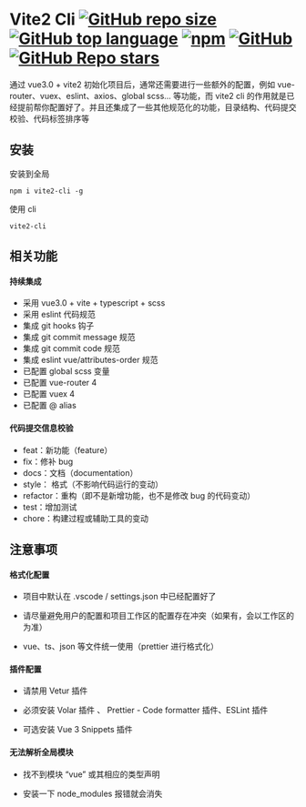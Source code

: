 # Vite2 Cli [![GitHub repo size](https://img.shields.io/github/repo-size/noxussj/vite2-cli?color=%23f00&label=size)](https://shields.io/category/size) [![GitHub top language](https://img.shields.io/github/languages/top/noxussj/vite2-cli)](https://shields.io/category/analysis) [![npm](https://img.shields.io/npm/dy/vite2-cli)](https://shields.io/category/downloads) [![GitHub](https://img.shields.io/github/license/noxussj/vite2-cli)](https://shields.io/category/license) [![GitHub Repo stars](https://img.shields.io/github/stars/noxussj/vite2-cli?style=social)](https://shields.io/category/social)

通过 vue3.0 + vite2 初始化项目后，通常还需要进行一些额外的配置，例如 vue-router、vuex、eslint、axios、global scss... 等功能，而 vite2 cli 的作用就是已经提前帮你配置好了。并且还集成了一些其他规范化的功能，目录结构、代码提交校验、代码标签排序等

## 安装

安装到全局

```
npm i vite2-cli -g
```

使用 cli

```
vite2-cli
```

## 相关功能

#### 持续集成

-   采用 vue3.0 + vite + typescript + scss
-   采用 eslint 代码规范
-   集成 git hooks 钩子
-   集成 git commit message 规范
-   集成 git commit code 规范
-   集成 eslint vue/attributes-order 规范
-   已配置 global scss 变量
-   已配置 vue-router 4
-   已配置 vuex 4
-   已配置 @ alias

#### 代码提交信息校验

-   feat：新功能（feature）
-   fix：修补 bug
-   docs：文档（documentation）
-   style： 格式（不影响代码运行的变动）
-   refactor：重构（即不是新增功能，也不是修改 bug 的代码变动）
-   test：增加测试
-   chore：构建过程或辅助工具的变动

## 注意事项

#### 格式化配置

-   项目中默认在 .vscode / settings.json 中已经配置好了

-   请尽量避免用户的配置和项目工作区的配置存在冲突（如果有，会以工作区的为准）

-   vue、ts、json 等文件统一使用（prettier 进行格式化）

#### 插件配置

-   请禁用 Vetur 插件

-   必须安装 Volar 插件 、 Prettier - Code formatter 插件、ESLint 插件

-   可选安装 Vue 3 Snippets 插件

#### 无法解析全局模块

-   找不到模块 “vue” 或其相应的类型声明

-   安装一下 node_modules 报错就会消失
